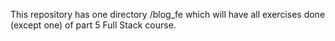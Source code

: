 This repository has one directory /blog_fe which will have all exercises done (except one) of part 5 Full Stack course.
